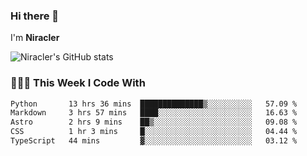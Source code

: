 ### Hi there 👋

I'm **Niracler**

![Niracler's GitHub stats](https://github-readme-stats.vercel.app/api?username=Niracler&show_icons=true)


### 👨🏻‍💻 This Week I Code With

<!--START_SECTION:waka-->

```txt
Python       13 hrs 36 mins  ██████████████▒░░░░░░░░░░   57.09 %
Markdown     3 hrs 57 mins   ████░░░░░░░░░░░░░░░░░░░░░   16.63 %
Astro        2 hrs 9 mins    ██▒░░░░░░░░░░░░░░░░░░░░░░   09.08 %
CSS          1 hr 3 mins     █░░░░░░░░░░░░░░░░░░░░░░░░   04.44 %
TypeScript   44 mins         ▓░░░░░░░░░░░░░░░░░░░░░░░░   03.12 %
```

<!--END_SECTION:waka-->
